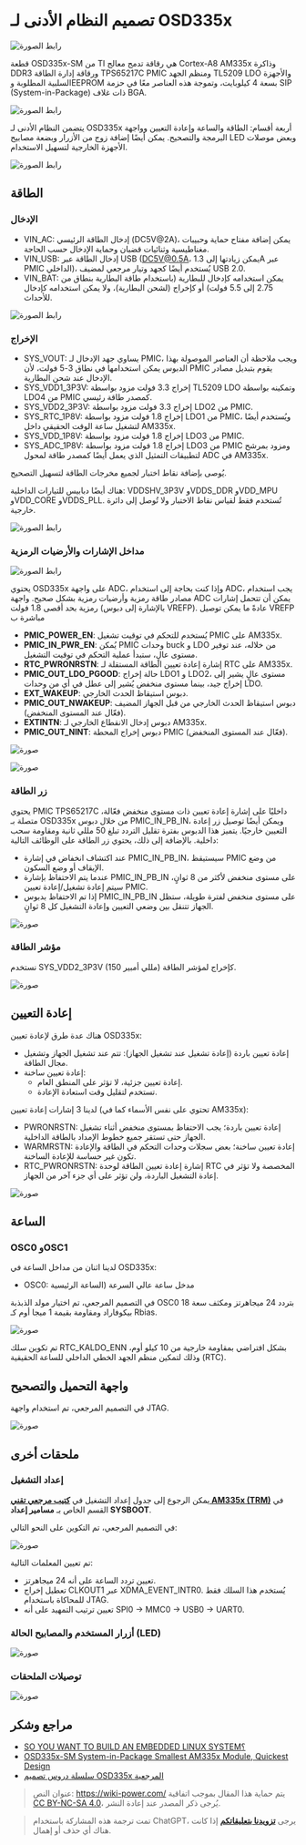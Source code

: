 # تصميم النظام الأدنى لـ OSD335x

![رابط الصورة](https://img.wiki-power.com/d/wiki-media/img/20211012144907.png)

قطعة OSD335x-SM من TI هي رقاقة تدمج معالج Cortex-A8 AM335x وذاكرة DDR3 ورقاقة إدارة الطاقة TPS65217C PMIC ومنظم الجهد TL5209 LDO والأجهزة السلبية المطلوبة وEEPROM بسعة 4 كيلوبايت، وتموجة هذه العناصر معًا في حزمة SIP (System-in-Package) ذات غلاف BGA.

![رابط الصورة](https://img.wiki-power.com/d/wiki-media/img/20211012153036.png)

يتضمن النظام الأدنى لـ OSD335x أربعة أقسام: الطاقة والساعة وإعادة التعيين وواجهة البرمجة والتصحيح. يمكن أيضًا إضافة زوج من الأزرار وبضعة مصابيح LED وبعض موصلات الأجهزة الخارجية لتسهيل الاستخدام.

![رابط الصورة](https://img.wiki-power.com/d/wiki-media/img/20211012155857.png)

## الطاقة

### الإدخال

- VIN_AC: إدخال الطاقة الرئيسي (DC5V@2A)، يمكن إضافة مفتاح حماية وحبيبات مغناطيسية وثنائيات قضبان وحماية الإدخال حسب الحاجة.
- VIN_USB: إدخال الطاقة عبر USB (DC5V@0.5A، يمكن زيادتها إلى 1.3A عبر PMIC الداخلي)، يُستخدم أيضًا كجهد وتيار مرجعي لمضيف USB 2.0.
- VIN_BAT: يمكن استخدامه كإدخال للبطارية (باستخدام طاقة البطارية بنطاق من 2.75 إلى 5.5 فولت) أو كإخراج (لشحن البطارية)، ولا يمكن استخدامه كإدخال للأحداث.

![رابط الصورة](https://img.wiki-power.com/d/wiki-media/img/20211012173057.png)

### الإخراج

- SYS_VOUT: يساوي جهد الإدخال لـ PMIC، ويجب ملاحظة أن العناصر الموصولة بهذا الدبوس يمكن استخدامها في نطاق 3-5 فولت، لأن PMIC يقوم بتبديل مصادر الإدخال عند شحن البطارية.
- SYS_VDD1_3P3V: إخراج 3.3 فولت مزود بواسطة TL5209 LDO وتمكينه بواسطة LDO4 من PMIC كمصدر طاقة رئيسي.
- SYS_VDD2_3P3V: إخراج 3.3 فولت مزود بواسطة LDO2 من PMIC.
- SYS_RTC_1P8V: إخراج 1.8 فولت مزود بواسطة LDO1 من PMIC، ويُستخدم أيضًا لتشغيل ساعة الوقت الحقيقي داخل AM335x.
- SYS_VDD_1P8V: إخراج 1.8 فولت مزود بواسطة LDO3 من PMIC.
- SYS_ADC_1P8V: إخراج 1.8 فولت مزود بواسطة LDO3 من PMIC ومزود بمرشح لتطبيقات التمثيل الذي يعمل أيضًا كمصدر طاقة لمحول ADC في AM335x.

يُوصى بإضافة نقاط اختبار لجميع مخرجات الطاقة لتسهيل التصحيح.

هناك أيضًا دبابيس للتيارات الداخلية: VDDSHV_3P3V وVDDS_DDR وVDD_MPU وVDD_CORE وVDDS_PLL. تُستخدم فقط لقياس نقاط الاختبار ولا تُوصل إلى دائرة خارجية.

![رابط الصورة](https://img.wiki-power.com/d/wiki-media/img/20211013142917.png)

### مداخل الإشارات والأرضيات الرمزية

![رابط الصورة](https://img.wiki-power.com/d/wiki-media/img/20211013143532.png)

يحتوي OSD335x على واجهة ADC، وإذا كنت بحاجة إلى استخدام ADC، يجب استخدام مصادر طاقة رمزية وأرضيات رمزية بشكل صحيح. واجهة ADC يمكن أن تتحمل إشارات رمزية بحد أقصى 1.8 فولت (بالإشارة إلى دبوس VREFP). عادةً ما يمكن توصيل VREFP مباشرة ب

- **PMIC_POWER_EN**: يُستخدم للتحكم في توقيت تشغيل PMIC على AM335x.
- **PMIC_IN_PWR_EN**: يُمكن PMIC وحدات buck و LDO من خلاله، عند توفير مستوى عالٍ، ستبدأ عملية التحكم في توقيت التشغيل.
- **RTC_PWRONRSTN**: إشارة إعادة تعيين الطاقة المستقلة لـ RTC على AM335x.
- **PMIC_OUT_LDO_PGOOD**: حالة إخراج LDO1 و LDO2، مستوى عالٍ يشير إلى إخراج جيد، بينما مستوى منخفض يُشير إلى عطل في أي من وحدات LDO.
- **EXT_WAKEUP**: دبوس استيقاظ الحدث الخارجي.
- **PMIC_OUT_NWAKEUP**: دبوس استيقاظ الحدث الخارجي من قبل الجهاز المضيف (فعّال عند المستوى المنخفض).
- **EXTINTN**: دبوس إدخال الانقطاع الخارجي لـ AM335x.
- **PMIC_OUT_NINT**: دبوس إخراج المحطة PMIC (فعّال عند المستوى المنخفض).

![صورة](https://img.wiki-power.com/d/wiki-media/img/20211013161927.png)

![صورة](https://img.wiki-power.com/d/wiki-media/img/20211013163119.png)

### زر الطاقة

يحتوي PMIC TPS65217C داخليًا على إشارة إعادة تعيين ذات مستوى منخفض فعّالة، متصلة بـ OSD335x من خلال دبوس PMIC_IN_PB_IN، ويمكن أيضًا توصيل زر إعادة التعيين خارجيًا. يتميز هذا الدبوس بفترة تقليل التردد تبلغ 50 مللي ثانية ومقاومة سحب داخلية. بالإضافة إلى ذلك، يحتوي زر الطاقة على الوظائف التالية:

- عند اكتشاف انخفاض في إشارة PMIC_IN_PB_IN، سيستيقظ PMIC من وضع الإيقاف أو وضع السكون.
- عندما يتم الاحتفاظ بإشارة PMIC_IN_PB_IN على مستوى منخفض لأكثر من 8 ثوانٍ، سيتم إعادة تشغيل/إعادة تعيين PMIC.
- إذا تم الاحتفاظ بدبوس PMIC_IN_PB_IN على مستوى منخفض لفترة طويلة، ستظل الجهاز تتنقل بين وضعي التعيين وإعادة التشغيل كل 8 ثوانٍ.

![صورة](https://img.wiki-power.com/d/wiki-media/img/20211013165738.png)

### مؤشر الطاقة

نستخدم SYS_VDD2_3P3V (150 مللي أمبير) كإخراج لمؤشر الطاقة.

![صورة](https://img.wiki-power.com/d/wiki-media/img/20211014092054.png)

## إعادة التعيين

هناك عدة طرق لإعادة تعيين OSD335x:

- إعادة تعيين باردة (إعادة تشغيل عند تشغيل الجهاز): تتم عند تشغيل الجهاز وتشغيل مجال الطاقة.
- إعادة تعيين ساخنة:
  - إعادة تعيين جزئية، لا تؤثر على المنطق العام.
  - تستخدم لتقليل وقت استعادة الإعادة.
  
لدينا 3 إشارات إعادة تعيين (تحتوي على نفس الأسماء كما في AM335x):

- PWRONRSTN: إعادة تعيين باردة؛ يجب الاحتفاظ بمستوى منخفض أثناء تشغيل الجهاز حتى تستقر جميع خطوط الإمداد بالطاقة الداخلية.
- WARMRSTN: إعادة تعيين ساخنة؛ بعض سجلات وحدات التحكم في الطاقة والإعادة تكون غير حساسة للإعادة الساخنة.
- RTC_PWRONRSTN: إشارة إعادة تعيين الطاقة لوحدة RTC المخصصة ولا تؤثر في إعادة التشغيل الباردة، ولن تؤثر على أي جزء آخر من الجهاز.

![صورة](https://img.wiki-power.com/d/wiki-media/img/20211014105556.png)

## الساعة

### OSC0 وOSC1

لدينا اثنان من مداخل الساعة في OSD335x:

- OSC0: مدخل ساعة عالي السرعة (الساعة الرئيسية

في التصميم المرجعي، تم اختيار مولد الذبذبة OSC0 بتردد 24 ميجاهرتز ومكثف سعة 18 بيكوفاراد ومقاومة بقيمة 1 ميجا أوم كـ Rbias.

![صورة](https://img.wiki-power.com/d/wiki-media/img/20211014101932.png)

تم تكوين سلك RTC_KALDO_ENN بشكل افتراضي بمقاومة خارجية من 10 كيلو أوم، وذلك لتمكين منظم الجهد الخطي الداخلي للساعة الحقيقية (RTC).

## واجهة التحميل والتصحيح

في التصميم المرجعي، تم استخدام واجهة JTAG.

![صورة](https://octavosystems.com/octavosystems.com/wp-content/uploads/2017/07/JTAG.jpg)

## ملحقات أخرى

### إعداد التشغيل

يمكن الرجوع إلى جدول إعداد التشغيل في [**كتيب مرجعي تقني AM335x (TRM)**](http://www.ti.com/lit/pdf/spruh73) في القسم الخاص بـ **مسامير إعداد SYSBOOT**.

في التصميم المرجعي، تم التكوين على النحو التالي:

![صورة](https://img.wiki-power.com/d/wiki-media/img/20211014110132.png)

تم تعيين المعلمات التالية:

- تعيين تردد الساعة على أنه 24 ميجاهرتز.
- تعطيل إخراج CLKOUT1 عبر XDMA_EVENT_INTR0. يُستخدم هذا السلك فقط للمحاكاة باستخدام JTAG.
- تعيين ترتيب التمهيد على أنه SPI0 -> MMC0 -> USB0 -> UART0.

### أزرار المستخدم والمصابيح الحالة (LED)

![صورة](https://img.wiki-power.com/d/wiki-media/img/20211014110906.png)

### توصيلات الملحقات

![صورة](https://img.wiki-power.com/d/wiki-media/img/20211014110947.png)

## مراجع وشكر

- [SO YOU WANT TO BUILD AN EMBEDDED LINUX SYSTEM؟](https://jaycarlson.net/embedded-linux/#)
- [OSD335x-SM System-in-Package Smallest AM335x Module, Quickest Design](https://octavosystems.com/octavo_products/osd335x-sm/#Technical%20Documents)
- [سلسلة دروس تصميم OSD335x المرجعية](https://octavosystems.com/app_notes/osd335x-design-tutorial/)

> عنوان النص: <https://wiki-power.com/>
> يتم حماية هذا المقال بموجب اتفاقية [CC BY-NC-SA 4.0](https://creativecommons.org/licenses/by/4.0/deed.zh)، يُرجى ذكر المصدر عند إعادة النشر.

> تمت ترجمة هذه المشاركة باستخدام ChatGPT، يرجى [**تزويدنا بتعليقاتكم**](https://github.com/linyuxuanlin/Wiki_MkDocs/issues/new) إذا كانت هناك أي حذف أو إهمال.